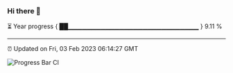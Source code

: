 ### Hi there 👋

⏳ Year progress { ██▁▁▁▁▁▁▁▁▁▁▁▁▁▁▁▁▁▁▁▁▁▁▁▁▁▁▁▁ } 9.11 %

---

⏰ Updated on Fri, 03 Feb 2023 06:14:27 GMT

![Progress Bar CI](https://github.com/liununu/liununu/workflows/Progress%20Bar%20CI/badge.svg)
